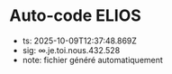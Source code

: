 # Auto-code ELIOS
- ts: 2025-10-09T12:37:48.869Z
- sig: ∞.je.toi.nous.432.528
- note: fichier généré automatiquement